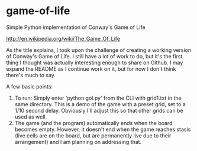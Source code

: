 game-of-life
============

Simple Python implementation of Conway's Game of Life

http://en.wikipedia.org/wiki/The_Game_Of_Life

As the title explains, I took upon the challenge of creating a working version of Conway's Game of Life.  I still
have a lot of work to do, but it's the first thing I thought was actually interesting enough to share on Github.
I may expand the README as I continue work on it, but for now I don't think there's much to say.

A few basic points:
  1. To run: Simply enter 'python gol.py' from the CLI with grid1.txt in the same directory.  This is a demo
     of the game with a preset grid, set to a 1/10 second delay.  Obviously I'll adjust this so that other
     grids can be used as well.
  2. The game (and the program) automatically ends when the board becomes empty.  However, it doesn't end
     when the game reaches stasis (live cells are on the board, but are permanently live due to their arrangement)
     and I am planning on addressing that.

